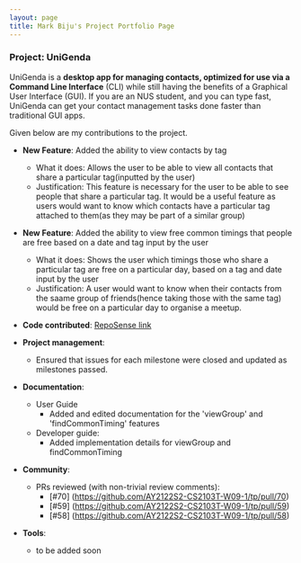 ```yaml
---
layout: page
title: Mark Biju's Project Portfolio Page
---
```


### Project: UniGenda

UniGenda is a **desktop app for managing contacts, optimized for use via a Command Line Interface** (CLI)
while still having the benefits of a Graphical User Interface (GUI). If you are an NUS student,
and you can type fast, UniGenda can get your contact management tasks done faster than traditional GUI apps.

Given below are my contributions to the project.

* **New Feature**: Added the ability to view contacts by tag
    * What it does: Allows the user to be able to view all contacts that share a particular tag(inputted by the user)
    * Justification: This feature is necessary for the user to be able to see people that share a particular tag. It would be a useful feature as users would want to know which contacts have a particular tag attached to them(as they may be part of a similar group)

* **New Feature**: Added the ability to view free common timings that people are free based on a date and tag input by the user
    * What it does: Shows the user which timings those who share a particular tag are free on a particular day, based on a tag and date input by the user
    * Justification: A user would want to know when their contacts from the saame group of friends(hence taking those with the same tag) would be free on a particular day to organise a meetup.
    

* **Code contributed**: [RepoSense link](https://nus-cs2103-ay2122s2.github.io/tp-dashboard/?search=markbiju&breakdown=true)

* **Project management**:
    * Ensured that issues for each milestone were closed and updated as milestones passed.

* **Documentation**:
    * User Guide
      * Added and edited documentation for the 'viewGroup' and 'findCommonTiming' features
    * Developer guide:
      * Added implementation details for viewGroup and findCommonTiming

* **Community**:
    * PRs reviewed (with non-trivial review comments):
      * [#70] (https://github.com/AY2122S2-CS2103T-W09-1/tp/pull/70)
      * [#59] (https://github.com/AY2122S2-CS2103T-W09-1/tp/pull/59)
      * [#58] (https://github.com/AY2122S2-CS2103T-W09-1/tp/pull/58)

* **Tools**:
    * to be added soon
